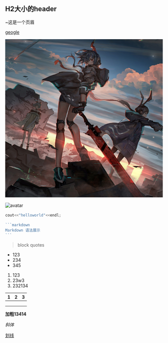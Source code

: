 ## H2大小的header

~这是一个页眉

[geogle](http:www.geogle.com"谷歌")

![chen](chen.jpg)

![avatar](https://www.baidu.com/img/PCtm_d9c8750bed0b3c7d089fa7d55720d6cf.png)









```c++
cout<<"helloworld"<<endl;
```



~~~go
```markdown
Markdown 语法展示
```
~~~



> block quotes





- 123
- 234
- 345







1. 123
2. 23w3
3. 232134



| 1    | 2    | 3    |
| ---- | ---- | ---- |
|      |      |      |
|      |      |      |
|      |      |      |





**加粗13414**

*斜体*

<u>划线</u>


